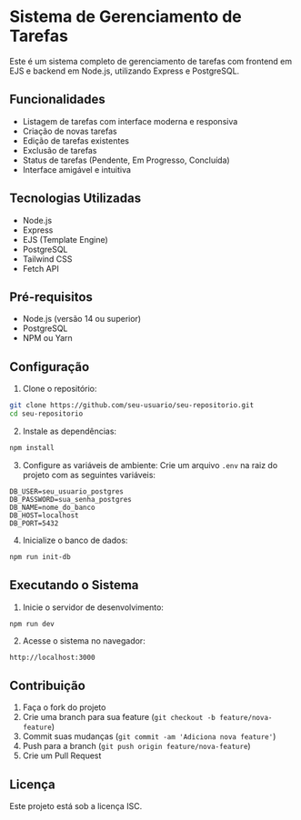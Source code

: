 # Sistema de Gerenciamento de Tarefas

Este é um sistema completo de gerenciamento de tarefas com frontend em EJS e backend em Node.js, utilizando Express e PostgreSQL.

## Funcionalidades

- Listagem de tarefas com interface moderna e responsiva
- Criação de novas tarefas
- Edição de tarefas existentes
- Exclusão de tarefas
- Status de tarefas (Pendente, Em Progresso, Concluída)
- Interface amigável e intuitiva

## Tecnologias Utilizadas

- Node.js
- Express
- EJS (Template Engine)
- PostgreSQL
- Tailwind CSS
- Fetch API

## Pré-requisitos

- Node.js (versão 14 ou superior)
- PostgreSQL
- NPM ou Yarn

## Configuração

1. Clone o repositório:
```bash
git clone https://github.com/seu-usuario/seu-repositorio.git
cd seu-repositorio
```

2. Instale as dependências:
```bash
npm install
```

3. Configure as variáveis de ambiente:
Crie um arquivo `.env` na raiz do projeto com as seguintes variáveis:
```
DB_USER=seu_usuario_postgres
DB_PASSWORD=sua_senha_postgres
DB_NAME=nome_do_banco
DB_HOST=localhost
DB_PORT=5432
```

4. Inicialize o banco de dados:
```bash
npm run init-db
```

## Executando o Sistema

1. Inicie o servidor de desenvolvimento:
```bash
npm run dev
```

2. Acesse o sistema no navegador:
```
http://localhost:3000
```

## Contribuição

1. Faça o fork do projeto
2. Crie uma branch para sua feature (`git checkout -b feature/nova-feature`)
3. Commit suas mudanças (`git commit -am 'Adiciona nova feature'`)
4. Push para a branch (`git push origin feature/nova-feature`)
5. Crie um Pull Request 

## Licença

Este projeto está sob a licença ISC. 